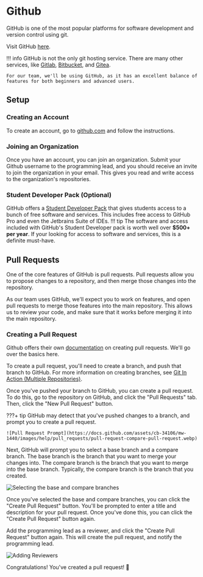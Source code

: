# Github

GitHub is one of the most popular platforms for software development and version control using git.

Visit GitHub [here](https://github.com/).

!!! info
    GitHub is not the only git hosting service. There are many other services, like [Gitlab](https://gitlab.com/), [Bitbucket](https://bitbucket.org/), and [Gitea](https://gitea.io/en-us/).

    For our team, we'll be using GitHub, as it has an excellent balance of features for both beginners and advanced users.

## Setup
### Creating an Account
To create an account, go to [github.com](https://github.com/signup) and follow the instructions.

### Joining an Organization
Once you have an account, you can join an organization. Submit your Github username to the programming lead, and you should receive an invite to join the organization in your email. This gives you read and write access to the organization's repositories.

### Student Developer Pack (Optional)
GitHub offers a [Student Developer Pack](https://education.github.com/pack) that gives students access to a bunch of free software and services. This includes free access to GitHub Pro and even the Jetbrains Suite of IDEs.
!!! tip
    The software and access included with GitHub's Student Developer pack is worth well over **$500+ per year**. If your looking for access to software and services, this is a definite must-have.

## Pull Requests
One of the core features of GitHub is pull requests. Pull requests allow you to propose changes to a repository, and then merge those changes into the repository.

As our team uses GitHub, we'll expect you to work on features, and open pull requests to merge those features into the main repository. This allows us to review your code, and make sure that it works before merging it into the main repository.

### Creating a Pull Request

Github offers their own [documentation](https://docs.github.com/en/github/collaborating-with-issues-and-pull-requests/creating-a-pull-request) on creating pull requests. We'll go over the basics here.

To create a pull request, you'll need to create a branch, and push that branch to GitHub. For more information on creating branches, see [Git In Action (Multiple Repositories)](git-in-action-multiple).

Once you've pushed your branch to GitHub, you can create a pull request. To do this, go to the repository on GitHub, and click the "Pull Requests" tab. Then, click the "New Pull Request" button.

???+ tip
    GitHub may detect that you've pushed changes to a branch, and prompt you to create a pull request.

    ![Pull Request Prompt](https://docs.github.com/assets/cb-34106/mw-1440/images/help/pull_requests/pull-request-compare-pull-request.webp)

Next, GitHub will prompt you to select a base branch and a compare branch. The base branch is the branch that you want to merge your changes into. The compare branch is the branch that you want to merge into the base branch. Typically, the compare branch is the branch that you created.

![Selecting the base and compare branches](https://docs.github.com/assets/cb-87213/mw-1440/images/help/pull_requests/pull-request-review-edit-branch.webp)

Once you've selected the base and compare branches, you can click the "Create Pull Request" button. You'll be prompted to enter a title and description for your pull request. Once you've done this, you can click the "Create Pull Request" button again.

Add the programming lead as a reviewer, and click the "Create Pull Request" button again. This will create the pull request, and notify the programming lead.

![Adding Reviewers](https://cdn.discordapp.com/attachments/786053009964269591/1130239663723008011/image.png)

Congratulations! You've created a pull request! :tada:

